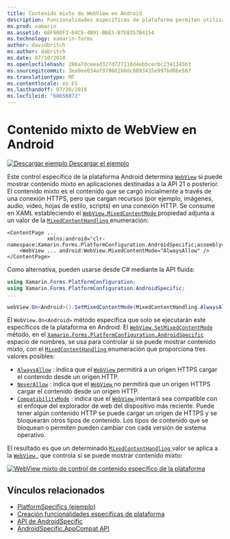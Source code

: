 ```yaml
---
title: Contenido mixto de WebView en Android
description: Funcionalidades específicas de plataforma permiten utilizar la funcionalidad que solo está disponible en una plataforma concreta, sin necesidad de implementar los representadores personalizados o los efectos. En este artículo se explica cómo consumir el contenido mixto específico de la plataforma Android que muestra el contenido mixto en una vista de aplicaciones que tienen como destino la API 21 o posterior.
ms.prod: xamarin
ms.assetid: 68F908F3-04C5-4B91-B6E5-B7E8357B4154
ms.technology: xamarin-forms
author: davidbritch
ms.author: dabritch
ms.date: 07/10/2018
ms.openlocfilehash: 286a7dceead327d727110d4ebbcecbc2341345b3
ms.sourcegitcommit: 3ea9ee034af9790d2b0dc0893435e997bd06e587
ms.translationtype: MT
ms.contentlocale: es-ES
ms.lasthandoff: 07/30/2019
ms.locfileid: "68656072"
---
```

# <a name="webview-mixed-content-on-android"></a>Contenido mixto de WebView en Android

[![Descargar ejemplo](~/media/shared/download.png) Descargar el ejemplo](https://docs.microsoft.com/samples/xamarin/xamarin-forms-samples/userinterface-platformspecifics)

Este control específico de la plataforma Android determina [`WebView`](xref:Xamarin.Forms.WebView) si puede mostrar contenido mixto en aplicaciones destinadas a la API 21 o posterior. El contenido mixto es el contenido que se cargó inicialmente a través de una conexión HTTPS, pero que cargan recursos (por ejemplo, imágenes, audio, vídeo, hojas de estilo, scripts) en una conexión HTTP. Se consume en XAML estableciendo el [ `WebView.MixedContentMode` ](xref:Xamarin.Forms.PlatformConfiguration.AndroidSpecific.WebView.MixedContentModeProperty) propiedad adjunta a un valor de la [ `MixedContentHandling` ](xref:Xamarin.Forms.PlatformConfiguration.AndroidSpecific.MixedContentHandling) enumeración:

```xaml
<ContentPage ...
             xmlns:android="clr-namespace:Xamarin.Forms.PlatformConfiguration.AndroidSpecific;assembly=Xamarin.Forms.Core">
    <WebView ... android:WebView.MixedContentMode="AlwaysAllow" />
</ContentPage>
```

Como alternativa, pueden usarse desde C# mediante la API fluida:

```csharp
using Xamarin.Forms.PlatformConfiguration;
using Xamarin.Forms.PlatformConfiguration.AndroidSpecific;
...

webView.On<Android>().SetMixedContentMode(MixedContentHandling.AlwaysAllow);
```

El `WebView.On<Android>` método especifica que solo se ejecutarán este específicos de la plataforma en Android. El [ `WebView.SetMixedContentMode` ](xref:Xamarin.Forms.PlatformConfiguration.AndroidSpecific.WebView.SetMixedContentMode(Xamarin.Forms.IPlatformElementConfiguration{Xamarin.Forms.PlatformConfiguration.Android,Xamarin.Forms.WebView},Xamarin.Forms.PlatformConfiguration.AndroidSpecific.MixedContentHandling)) método, en el [ `Xamarin.Forms.PlatformConfiguration.AndroidSpecific` ](xref:Xamarin.Forms.PlatformConfiguration.AndroidSpecific) espacio de nombres, se usa para controlar si se puede mostrar contenido mixto, con el [ `MixedContentHandling` ](xref:Xamarin.Forms.PlatformConfiguration.AndroidSpecific.MixedContentHandling) enumeración que proporciona tres valores posibles:

- [`AlwaysAllow`](xref:Xamarin.Forms.PlatformConfiguration.AndroidSpecific.MixedContentHandling.AlwaysAllow) : indica que el [ `WebView` ](xref:Xamarin.Forms.WebView) permitirá a un origen HTTPS cargar el contenido desde un origen HTTP.
- [`NeverAllow`](xref:Xamarin.Forms.PlatformConfiguration.AndroidSpecific.MixedContentHandling.NeverAllow) : indica que el [ `WebView` ](xref:Xamarin.Forms.WebView) no permitirá que un origen HTTPS cargar el contenido desde un origen HTTP.
- [`CompatibilityMode`](xref:Xamarin.Forms.PlatformConfiguration.AndroidSpecific.MixedContentHandling.CompatibilityMode) : indica que el [ `WebView` ](xref:Xamarin.Forms.WebView) intentará sea compatible con el enfoque del explorador de web del dispositivo más reciente. Puede tener algún contenido HTTP se puede cargar un origen de HTTPS y se bloquearán otros tipos de contenido. Los tipos de contenido que se bloquean o permiten pueden cambiar con cada versión de sistema operativo.

El resultado es que un determinado [ `MixedContentHandling` ](xref:Xamarin.Forms.PlatformConfiguration.AndroidSpecific.MixedContentHandling) valor se aplica a la [ `WebView` ](xref:Xamarin.Forms.WebView), que controla si se puede mostrar contenido mixto:

[![WebView mixto de control de contenido específico de la plataforma](webview-mixed-content-images/webview-mixedcontent.png "WebView mixto de control de contenido específico de la plataforma")](webview-mixed-content-images/webview-mixedcontent-large.png#lightbox "WebView mixto de control de contenido específico de la plataforma")

## <a name="related-links"></a>Vínculos relacionados

- [PlatformSpecifics (ejemplo)](https://docs.microsoft.com/samples/xamarin/xamarin-forms-samples/userinterface-platformspecifics)
- [Creación funcionalidades específicas de plataforma](~/xamarin-forms/platform/platform-specifics/index.md#creating-platform-specifics)
- [API de AndroidSpecific](xref:Xamarin.Forms.PlatformConfiguration.AndroidSpecific)
- [AndroidSpecific.AppCompat API](xref:Xamarin.Forms.PlatformConfiguration.AndroidSpecific.AppCompat)
